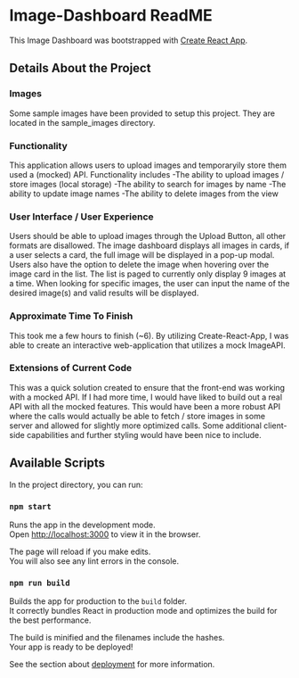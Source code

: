# Image-Dashboard ReadME

This Image Dashboard was bootstrapped with [Create React App](https://github.com/facebook/create-react-app).

## Details About the Project

### Images
Some sample images have been provided to setup this project. They are located in the sample_images directory.

### Functionality
This application allows users to upload images and temporaryily store them used a (mocked) API. Functionality includes
-The ability to upload images / store images (local storage) 
-The ability to search for images by name
-The ability to update image names
-The ability to delete images from the view

### User Interface / User Experience
Users should be able to upload images through the Upload Button, all other formats are disallowed.
The image dashboard displays all images in cards, if a user selects a card, the full image will be displayed in a pop-up modal. Users also have the option to delete the image when hovering over the image card in the list.
The list is paged to currently only display 9 images at a time.
When looking for specific images, the user can input the name of the desired image(s) and valid results will be displayed.

### Approximate Time To Finish

This took me a few hours to finish (~6). By utilizing Create-React-App, I was able to create an interactive web-application that utilizes a mock ImageAPI.

### Extensions of Current Code
This was a quick solution created to ensure that the front-end was working with a mocked API. If I had more time, I would have liked to build out a real API with all the mocked features. This would have been a more robust API where the calls would actually be able to fetch / store images in some server and allowed for slightly more optimized calls. Some additional client-side capabilities and further styling would have been nice to include.

## Available Scripts

In the project directory, you can run:

### `npm start`

Runs the app in the development mode.\
Open [http://localhost:3000](http://localhost:3000) to view it in the browser.

The page will reload if you make edits.\
You will also see any lint errors in the console.

### `npm run build`

Builds the app for production to the `build` folder.\
It correctly bundles React in production mode and optimizes the build for the best performance.

The build is minified and the filenames include the hashes.\
Your app is ready to be deployed!

See the section about [deployment](https://facebook.github.io/create-react-app/docs/deployment) for more information.

